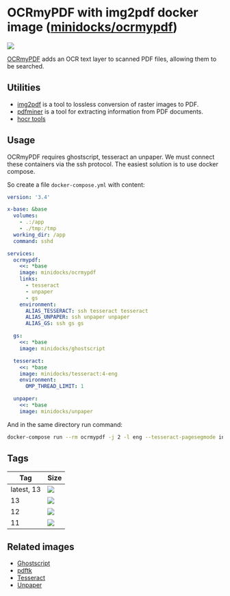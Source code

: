 OCRmyPDF with img2pdf docker image ([minidocks/ocrmypdf](https://hub.docker.com/r/minidocks/ocrmypdf))
======================================================================================================

![](https://raw.githubusercontent.com/jbarlow83/OCRmyPDF/master/docs/images/logo.svg?sanitize=true)

[OCRmyPDF](https://ocrmypdf.readthedocs.io/) adds an OCR text layer to scanned
PDF files, allowing them to be searched.

Utilities
---------

-   [img2pdf](https://gitlab.mister-muffin.de/josch/img2pdf) is a tool to
    lossless conversion of raster images to PDF.
-   [pdfminer](https://github.com/pdfminer/pdfminer.six) is a tool for
    extracting information from PDF documents.
-   [hocr tools](https://github.com/tmbdev/hocr-tools)

Usage
-----

OCRmyPDF requires ghostscript, tesseract an unpaper. We must connect these
containers via the ssh protocol. The easiest solution is to use docker compose.

So create a file `docker-compose.yml` with content:

```yaml
version: '3.4'

x-base: &base
  volumes:
    - .:/app
    - ./tmp:/tmp
  working_dir: /app
  command: sshd

services:
  ocrmypdf:
    <<: *base
    image: minidocks/ocrmypdf
    links:
      - tesseract
      - unpaper
      - gs
    environment:
      ALIAS_TESSERACT: ssh tesseract tesseract
      ALIAS_UNPAPER: ssh unpaper unpaper
      ALIAS_GS: ssh gs gs

  gs:
    <<: *base
    image: minidocks/ghostscript

  tesseract:
    <<: *base
    image: minidocks/tesseract:4-eng
    environment:
      OMP_THREAD_LIMIT: 1

  unpaper:
    <<: *base
    image: minidocks/unpaper
```

And in the same directory run command:

```bash
docker-compose run --rm ocrmypdf -j 2 -l eng --tesseract-pagesegmode input.pdf output.pdf
```

Tags
----

| Tag        | Size                                                                                                             |
|------------|------------------------------------------------------------------------------------------------------------------|
| latest, 13 | ![](https://img.shields.io/docker/image-size/minidocks/ocrmypdf/latest?style=flat-square&logo=docker&label=size) |
| 13         | ![](https://img.shields.io/docker/image-size/minidocks/ocrmypdf/13?style=flat-square&logo=docker&label=size)     |
| 12         | ![](https://img.shields.io/docker/image-size/minidocks/ocrmypdf/12?style=flat-square&logo=docker&label=size)     |
| 11         | ![](https://img.shields.io/docker/image-size/minidocks/ocrmypdf/11?style=flat-square&logo=docker&label=size)     |

Related images
--------------

-   [Ghostscript](https://github.com/minidocks/ghostscript)
-   [pdftk](https://github.com/minidocks/pdftk)
-   [Tesseract](https://github.com/minidocks/tesseract)
-   [Unpaper](https://github.com/minidocks/unpaper)
